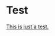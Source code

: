 Test
====

<a itemtype="http://mosai.org/parcel" 
   href="https://github.com/alganet/testing/archive/master.zip"
   itemscope>This is just a test.</a>
